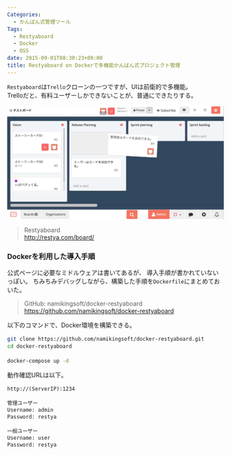 ```yaml
---
Categories:
  - かんばん式管理ツール
Tags:
  - Restyaboard
  - Docker
  - OSS
date: 2015-09-01T08:30:23+09:00
title: Restyaboard on Dockerで多機能かんばん式プロジェクト管理
---
```


`Restyaboard`は`Trello`クローンの一つですが、UIは前衛的で多機能。  
Trelloだと、有料ユーザーしかできないことが、普通にできたりする。

![Restyaboard ScreenShot](/images/post/2015/09/docker-restyaboard/restyaboard01.jpg)

> Restyaboard  
> http://restya.com/board/


### Dockerを利用した導入手順

公式ページに必要なミドルウェアは書いてあるが、
導入手順が書かれていないっぽい。
ちみちみデバッグしながら、構築した手順を`Dockerfile`にまとめておいた。

> GitHub: namikingsoft/docker-restyaboard
> https://github.com/namikingsoft/docker-restyaboard

以下のコマンドで、Docker環境を構築できる。

```bash
git clone https://github.com/namikingsoft/docker-restyaboard.git
cd docker-restyaboard

docker-compose up -d
```

動作確認URLは以下。

```
http://(ServerIP):1234

管理ユーザー
Username: admin
Password: restya

一般ユーザー
Username: user
Password: restya
```
